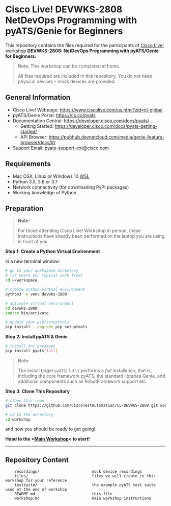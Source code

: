 # Cisco Live! DEVWKS-2808 NetDevOps Programming with pyATS/Genie for Beginners

This repository contains the files required for the participants of 
[Cisco Live!](https://www.ciscolive.com/us.html?zid=cl-global) workshop
**DEVWKS-2808: NetDevOps Programming with pyATS/Genie for Beginners.**

> Note: This workshop can be completed at home.
> 
> All files required are included in this repository. You do not need physical
> devices - mock devices are provided.

## General Information

- Cisco Live! Webpage: https://www.ciscolive.com/us.html?zid=cl-global
- pyATS/Genie Portal: https://cs.co/pyats
- Documentation Central: https://developer.cisco.com/docs/pyats/
  - Getting Started: https://developer.cisco.com/docs/pyats-getting-started/
  - API Browser: https://pubhub.devnetcloud.com/media/genie-feature-browser/docs/#/
- Support Email: pyats-support-ext@cisco.com

## Requirements

- Mac OSX, Linux or Windows 10 [WSL](https://docs.microsoft.com/en-us/windows/wsl/install-win10)
- Python 3.5, 3.6 or 3.7
- Network connectivity (for downloading PyPI packages)
- Working knowledge of Python

## Preparation

> **Note:**
> 
> For those attending Cisco Live! Workshop in person, these instructions
> have already been performed on the laptop you are using in front of you.


**Step 1: Create a Python Virtual Environment**

In a new terminal window:

```bash
# go to your workspace directory
# (or where you typical work from)
cd ~/workspace

# create python virtual environment
python3 -m venv devwks-2808

# activate virtual environment
cd devwks-2808
source bin/activate

# update your pip/setuptools
pip install --upgrade pip setuptools
```

**Step 2: Install pyATS & Genie**

```bash
# install our packages 
pip install pyats[full]
```

> Note:
>
> The install target `pyATS[full]` performs a *full* installation, that is, 
> including the core framework pyATS, the standard libraries Genie, and 
> additional components such as RobotFramework support etc.

**Step 3: Clone This Repository**

```bash
# clone this repo
git clone https://github.com/CiscoTestAutomation/CL-DEVWKS-2808.git workshop

# cd to the directory
cd workshop
```

and now you should be ready to get going!

**Head to the >[Main Workshop](workshop.md)< to start!**


--------------------------------------------------------------------------------

## Repository Content

```text
    recordings/                       mock device recordings
    files/                            files we will create in this workshop for your reference
    testsuite/                        the example pyATS test suite used at the end of workshop
    README.md                         this file
    workshop.md                       main workshop instructions
```
